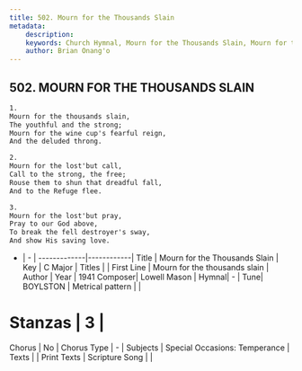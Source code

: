 ```yaml
---
title: 502. Mourn for the Thousands Slain
metadata:
    description: 
    keywords: Church Hymnal, Mourn for the Thousands Slain, Mourn for the thousands slain, 
    author: Brian Onang'o
---
```



## 502. MOURN FOR THE THOUSANDS SLAIN

```txt
1.
Mourn for the thousands slain, 
The youthful and the strong; 
Mourn for the wine cup's fearful reign, 
And the deluded throng. 

2.
Mourn for the lost'but call, 
Call to the strong, the free; 
Rouse them to shun that dreadful fall, 
And to the Refuge flee. 

3.
Mourn for the lost'but pray, 
Pray to our God above, 
To break the fell destroyer's sway, 
And show His saving love.
```

- |   -  |
-------------|------------|
Title | Mourn for the Thousands Slain |
Key | C Major |
Titles |  |
First Line | Mourn for the thousands slain |
Author | 
Year | 1941
Composer| Lowell Mason |
Hymnal|  - |
Tune| BOYLSTON |
Metrical pattern | |
# Stanzas | 3 |
Chorus | No |
Chorus Type | - |
Subjects | Special Occasions: Temperance |
Texts |  |
Print Texts | 
Scripture Song |  |
  

